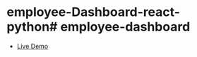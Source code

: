 # employee-Dashboard-react-python# employee-dashboard

- [Live Demo](https://employee-dashboard-0ke0.onrender.com/)
